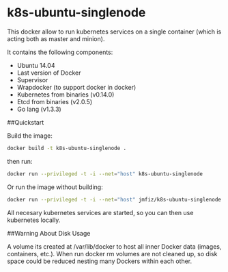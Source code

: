 # k8s-ubuntu-singlenode

This docker allow to run kubernetes services on a single container (which is acting both as master and minion).
 
It contains the following components:
- Ubuntu 14.04
- Last version of Docker
- Supervisor
- Wrapdocker (to support docker in docker)
- Kubernetes from binaries (v0.14.0)
- Etcd from binaries (v2.0.5)
- Go lang (v1.3.3)

##Quickstart

Build the image:
```bash
docker build -t k8s-ubuntu-singlenode .
```
then run:
```bash
docker run --privileged -t -i --net="host" k8s-ubuntu-singlenode
```
Or run the image without building:
```bash
docker run --privileged -t -i --net="host" jmfiz/k8s-ubuntu-singlenode
```
All necesary kubernetes services are started, so you can then use kubernetes locally.

##Warning About Disk Usage

A volume its created at /var/lib/docker to host all inner Docker data (images, containers, etc.). When run docker rm volumes are not cleaned up, so disk space could be reduced nesting many Dockers within each other.
